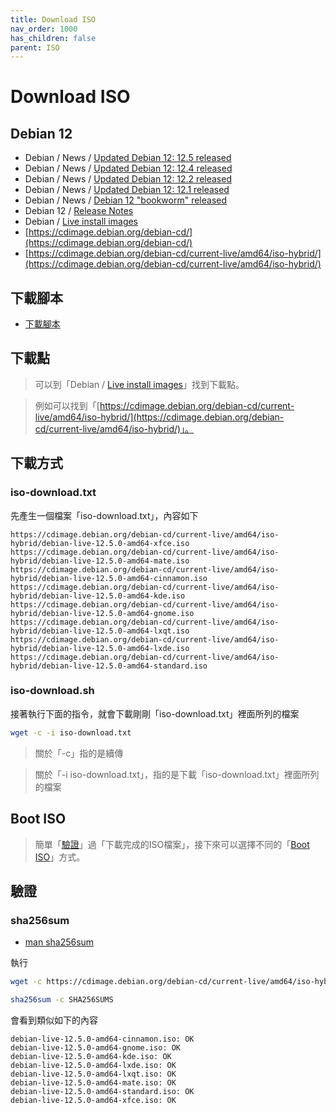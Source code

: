 ```yaml
---
title: Download ISO
nav_order: 1000
has_children: false
parent: ISO
---
```



# Download ISO


## Debian 12

* Debian / News / [Updated Debian 12: 12.5 released](https://www.debian.org/News/2024/20240210)
* Debian / News / [Updated Debian 12: 12.4 released](https://www.debian.org/News/2023/20231210)
* Debian / News / [Updated Debian 12: 12.2 released](https://www.debian.org/News/2023/20231007)
* Debian / News / [Updated Debian 12: 12.1 released](https://www.debian.org/News/2023/20230722)
* Debian / News / [Debian 12 "bookworm" released](https://www.debian.org/News/2023/20230610)
* Debian 12 / [Release Notes](https://www.debian.org/releases/bookworm/releasenotes)
* Debian / [Live install images](https://www.debian.org/CD/live/)
* [https://cdimage.debian.org/debian-cd/](https://cdimage.debian.org/debian-cd/)
* [https://cdimage.debian.org/debian-cd/current-live/amd64/iso-hybrid/](https://cdimage.debian.org/debian-cd/current-live/amd64/iso-hybrid/)




## 下載腳本

* [下載腳本](https://github.com/samwhelp/debian-adjustment/blob/main/core/iso/boot-iso/boot-iso-by-grub/demo-boot-debian-12-iso/iso-download.sh)


## 下載點

> 可以到「Debian / [Live install images](https://www.debian.org/CD/live/)」找到下載點。

> 例如可以找到「[https://cdimage.debian.org/debian-cd/current-live/amd64/iso-hybrid/](https://cdimage.debian.org/debian-cd/current-live/amd64/iso-hybrid/)」。





## 下載方式

### iso-download.txt

先產生一個檔案「iso-download.txt」，內容如下

```
https://cdimage.debian.org/debian-cd/current-live/amd64/iso-hybrid/debian-live-12.5.0-amd64-xfce.iso
https://cdimage.debian.org/debian-cd/current-live/amd64/iso-hybrid/debian-live-12.5.0-amd64-mate.iso
https://cdimage.debian.org/debian-cd/current-live/amd64/iso-hybrid/debian-live-12.5.0-amd64-cinnamon.iso
https://cdimage.debian.org/debian-cd/current-live/amd64/iso-hybrid/debian-live-12.5.0-amd64-kde.iso
https://cdimage.debian.org/debian-cd/current-live/amd64/iso-hybrid/debian-live-12.5.0-amd64-gnome.iso
https://cdimage.debian.org/debian-cd/current-live/amd64/iso-hybrid/debian-live-12.5.0-amd64-lxqt.iso
https://cdimage.debian.org/debian-cd/current-live/amd64/iso-hybrid/debian-live-12.5.0-amd64-lxde.iso
https://cdimage.debian.org/debian-cd/current-live/amd64/iso-hybrid/debian-live-12.5.0-amd64-standard.iso
```

### iso-download.sh

接著執行下面的指令，就會下載剛剛「iso-download.txt」裡面所列的檔案

``` sh
wget -c -i iso-download.txt
```

> 關於「-c」指的是續傳

> 關於「-i iso-download.txt」，指的是下載「iso-download.txt」裡面所列的檔案


## Boot ISO

> 簡單「[驗證](#驗證)」過「下載完成的ISO檔案」，接下來可以選擇不同的「[Boot ISO](https://samwhelp.github.io/note-about-debian/read/core/iso/boot-iso.html)」方式。



## 驗證



### sha256sum

* [man sha256sum](https://manpages.debian.org/bookworm/coreutils/sha256sum.1.en.html)

執行

``` sh
wget -c https://cdimage.debian.org/debian-cd/current-live/amd64/iso-hybrid/SHA256SUMS

sha256sum -c SHA256SUMS
```

會看到類似如下的內容

```
debian-live-12.5.0-amd64-cinnamon.iso: OK
debian-live-12.5.0-amd64-gnome.iso: OK
debian-live-12.5.0-amd64-kde.iso: OK
debian-live-12.5.0-amd64-lxde.iso: OK
debian-live-12.5.0-amd64-lxqt.iso: OK
debian-live-12.5.0-amd64-mate.iso: OK
debian-live-12.5.0-amd64-standard.iso: OK
debian-live-12.5.0-amd64-xfce.iso: OK
```
